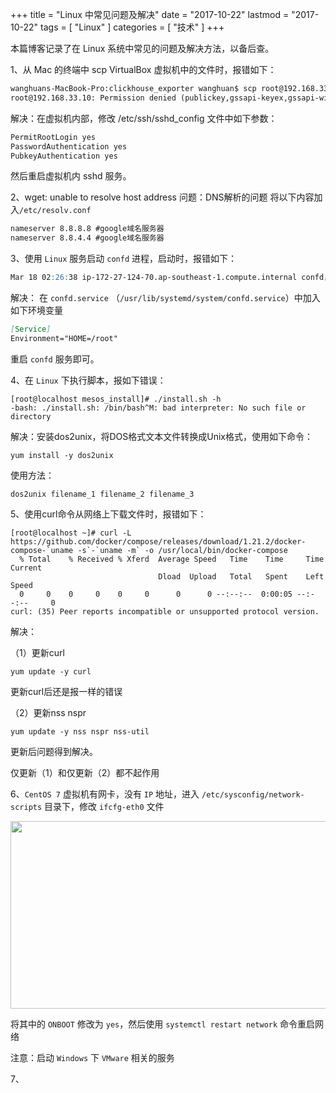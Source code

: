 +++
title = "Linux 中常见问题及解决"
date = "2017-10-22"
lastmod = "2017-10-22"
tags = [
    "Linux"
]
categories = [
    "技术"
]
+++

本篇博客记录了在 Linux 系统中常见的问题及解决方法，以备后查。

<!--more-->

1、从 Mac 的终端中 scp VirtualBox 虚拟机中的文件时，报错如下：
```markdown
wanghuans-MacBook-Pro:clickhouse_exporter wanghuan$ scp root@192.168.33.10:/vagrant/clickhouse_exporter ./
root@192.168.33.10: Permission denied (publickey,gssapi-keyex,gssapi-with-mic).
```
解决：在虚拟机内部，修改 /etc/ssh/sshd_config 文件中如下参数：
```markdown
PermitRootLogin yes
PasswordAuthentication yes
PubkeyAuthentication yes
```
然后重启虚拟机内 sshd 服务。

2、wget: unable to resolve host address
问题：DNS解析的问题
将以下内容加入`/etc/resolv.conf`
```markdown
nameserver 8.8.8.8 #google域名服务器
nameserver 8.8.4.4 #google域名服务器
```

3、使用 `Linux` 服务启动 `confd` 进程，启动时，报错如下：
```markdown
Mar 18 02:26:38 ip-172-27-124-70.ap-southeast-1.compute.internal confd[28240]: 2019-03-18T02:26:38Z ip-172-27-124-70.ap-southeast-1.compute.internal /usr/bin/confd[28240]: FATAL UserHomeNotFound: user home directory not found.
```
解决：
在 `confd.service` （`/usr/lib/systemd/system/confd.service`）中加入如下环境变量
```markdown
[Service]
Environment="HOME=/root"
```
重启 `confd` 服务即可。

4、在 `Linux` 下执行脚本，报如下错误：
```
[root@localhost mesos_install]# ./install.sh -h
-bash: ./install.sh: /bin/bash^M: bad interpreter: No such file or directory
```

解决：安装dos2unix，将DOS格式文本文件转换成Unix格式，使用如下命令：
```
yum install -y dos2unix
```
使用方法：
```
dos2unix filename_1 filename_2 filename_3
```

5、使用curl命令从网络上下载文件时，报错如下：
```
[root@localhost ~]# curl -L https://github.com/docker/compose/releases/download/1.21.2/docker-compose-`uname -s`-`uname -m` -o /usr/local/bin/docker-compose
  % Total    % Received % Xferd  Average Speed   Time    Time     Time  Current
                                 Dload  Upload   Total   Spent    Left  Speed
  0     0    0     0    0     0      0      0 --:--:--  0:00:05 --:--:--     0
curl: (35) Peer reports incompatible or unsupported protocol version.
```
解决：

（1）更新curl
```
yum update -y curl
```
更新curl后还是报一样的错误

（2）更新nss nspr
```
yum update -y nss nspr nss-util
```
更新后问题得到解决。

仅更新（1）和仅更新（2）都不起作用

6、`CentOS 7` 虚拟机有网卡，没有 `IP` 地址，进入 `/etc/sysconfig/network-scripts` 目录下，修改 `ifcfg-eth0` 文件

<center>
<img src="/image/linux/questions-and-solutions/WechatIMG622.png" width="800px" height="300px" />
</center>

将其中的 `ONBOOT` 修改为 `yes`，然后使用 `systemctl restart network` 命令重启网络

注意：启动 `Windows` 下 `VMware` 相关的服务

7、

